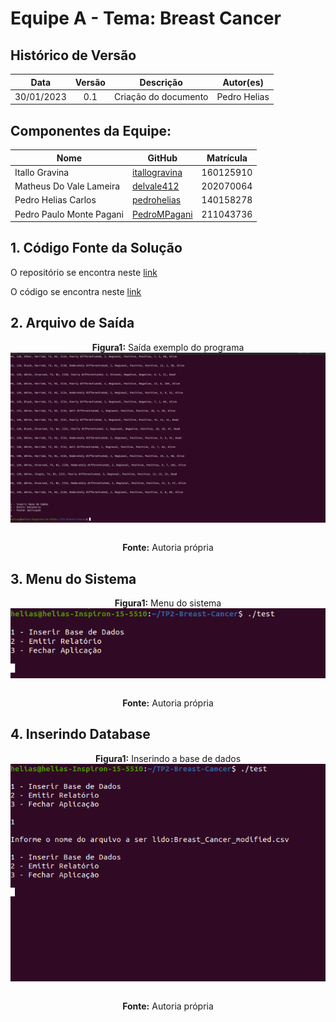 # Equipe A - Tema: Breast Cancer


## Histórico de Versão


|    Data    | Versão |           Descrição           |            Autor(es)             |
| :--------: | :----: | :---------------------------: | :------------------------------: |
| 30/01/2023 |  0.1   |     Criação do documento      |           Pedro Helias           |

## Componentes da Equipe:

| Nome            | GitHub      | Matrícula |
| ----------------- | ------------- | -----------  |
|  Itallo Gravina  | [itallogravina](https://github.com/itallogravina) | 160125910 | 
| Matheus Do Vale Lameira | [delvale412](https://github.com/delvale412) | 202070064 |
| Pedro Helias Carlos | [pedrohelias](https://github.com/pedrohelias) | 140158278 |
|  Pedro Paulo Monte Pagani  | [PedroMPagani](https://github.com/PedroMPagani) | 211043736 |


## 1. Código Fonte da Solução

O repositório se encontra neste <a href="https://github.com/pedrohelias/TP2-Breast-Cancer/tree/main">link</a>

O código se encontra neste <a href="https://github.com/pedrohelias/TP2-Breast-Cancer/blob/main/testCode.c">link</a>

## 2. Arquivo de Saída

<div align="center">

<b>Figura1:</b> Saída exemplo do programa <br>
<img align='center' src="https://github.com/pedrohelias/TP2-Breast-Cancer/blob/modifications/imagens/saida_exemplo.png?raw=true">


<br>
<b>Fonte:</b> Autoria própria


</div>


## 3. Menu do Sistema

<div align="center">

<b>Figura1:</b> Menu do sistema <br>
<img align='center' src="https://github.com/pedrohelias/TP2-Breast-Cancer/blob/modifications/imagens/menu.png?raw=true">


<br>
<b>Fonte:</b> Autoria própria


</div>

## 4. Inserindo Database


<div align="center">

<b>Figura1:</b> Inserindo a base de dados <br>
<img align='center' src="https://github.com/pedrohelias/TP2-Breast-Cancer/blob/modifications/imagens/inserindo.png?raw=true">


<br>
<b>Fonte:</b> Autoria própria


</div>